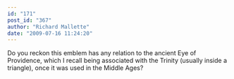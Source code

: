 ```yaml
---
id: "171"
post_id: "367"
author: "Richard Mallette"
date: "2009-07-16 11:24:20"
---
```

Do you reckon this emblem has any relation to the ancient Eye of Providence, which I recall being associated with the Trinity (usually inside a triangle), once it was used in the Middle Ages?
